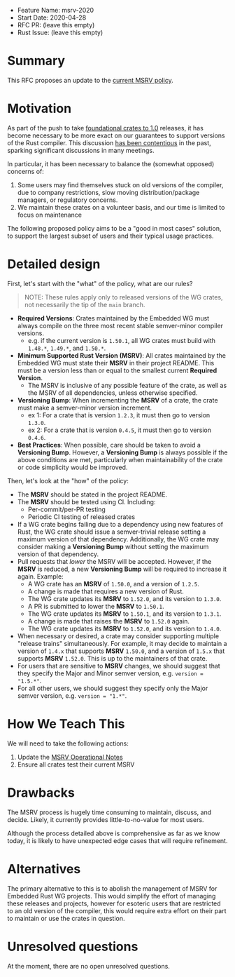- Feature Name: msrv-2020
- Start Date: 2020-04-28
- RFC PR: (leave this empty)
- Rust Issue: (leave this empty)

# Summary
[summary]: #summary

This RFC proposes an update to the [current MSRV policy].

[current MSRV policy]: https://github.com/rust-embedded/wg/blob/8eb6488fdb16e92e70b074acc2fcf249b3edc70b/ops/msrv.md

# Motivation
[motivation]: #motivation

<!-- Why are we doing this? What use cases does it support? What is the expected outcome? -->

As part of the push to take [foundational crates to 1.0] releases, it has become necessary to be more exact on our guarantees to support versions of the Rust compiler. This discussion [has been contentious] in the past, sparking significant discussions in many meetings.

In particular, it has been necessary to balance the (somewhat opposed) concerns of:

1. Some users may find themselves stuck on old versions of the compiler, due to company restrictions, slow moving distribution/package managers, or regulatory concerns.
2. We maintain these crates on a volunteer basis, and our time is limited to focus on maintenance

The following proposed policy aims to be a "good in most cases" solution, to support the largest subset of users and their typical usage practices.

[foundational crates to 1.0]: https://github.com/rust-embedded/wg/issues/383
[has been contentious]: https://github.com/rust-embedded/wg/issues/427

# Detailed design
[design]: #detailed-design

<!--
This is the bulk of the RFC. Explain the design in enough detail for somebody familiar
with the language to understand, and for somebody familiar with the compiler to implement.
This should get into specifics and corner-cases, and include examples of how the feature is used.
-->

First, let's start with the "what" of the policy, what are our rules?

> NOTE: These rules apply only to released versions of the WG crates, not necessarily the tip of the `main` branch.

* **Required Versions**: Crates maintained by the Embedded WG must always compile on the three most recent stable semver-minor compiler versions.
    * e.g. if the current version is `1.50.1`, all WG crates must build with `1.48.*`, `1.49.*`, and `1.50.*`.
* **Minimum Supported Rust Version (MSRV)**: All crates maintained by the Embedded WG must state their **MSRV** in their project README. This must be a version less than or equal to the smallest current **Required Version**.
    * The MSRV is inclusive of any possible feature of the crate, as well as the MSRV of all dependencies, unless otherwise specified.
* **Versioning Bump**: When incrementing the **MSRV** of a crate, the crate must make a semver-minor version increment.
    * ex 1: For a crate that is version `1.2.3`, it must then go to version `1.3.0`.
    * ex 2: For a crate that is version `0.4.5`, it must then go to version `0.4.6`.
* **Best Practices**: When possible, care should be taken to avoid a **Versioning Bump**. However, a **Versioning Bump** is always possible if the above conditions are met, particularly when maintainability of the crate or code simplicity would be improved.


Then, let's look at the "how" of the policy:

* The **MSRV** should be stated in the project README.
* The **MSRV** should be tested using CI. Including:
    * Per-commit/per-PR testing
    * Periodic CI testing of released crates
* If a WG crate begins failing due to a dependency using new features of Rust, the WG crate should issue a semver-trivial release setting a maximum version of that dependency. Additionally, the WG crate may consider making a **Versioning Bump** without setting the maximum version of that dependency.
* Pull requests that *lower* the MSRV will be accepted. However, if the **MSRV** is reduced, a new **Versioning Bump** will be required to increase it again. Example:
    * A WG crate has an **MSRV** of `1.50.0`, and a version of `1.2.5`.
    * A change is made that requires a new version of Rust.
    * The WG crate updates its **MSRV** to `1.52.0`, and its version to `1.3.0`.
    * A PR is submitted to lower the **MSRV** to `1.50.1`.
    * The WG crate updates its **MSRV** to `1.50.1`, and its version to `1.3.1`.
    * A change is made that raises the **MSRV** to `1.52.0` again.
    * The WG crate updates its **MSRV** to `1.52.0`, and its version to `1.4.0`.
* When necessary or desired, a crate may consider supporting multiple "release trains" simultaneously. For example, it may decide to maintain a version of `1.4.x` that supports **MSRV** `1.50.0`, and a version of `1.5.x` that supports **MSRV** `1.52.0`. This is up to the maintainers of that crate.
* For users that are sensitive to **MSRV** changes, we should suggest that they specify the Major and Minor semver version, e.g. `version = "1.5.*"`.
* For all other users, we should suggest they specify only the Major semver version, e.g. `version = "1.*"`.

# How We Teach This
[how-we-teach-this]: #how-we-teach-this

<!--
What names and terminology work best for these concepts and why?
How is this idea best presented—as a continuation of existing Rust patterns, or as a wholly new one?

Would the acceptance of this proposal change how Rust is taught to new users at any level?
How should this feature be introduced and taught to existing Rust users?

What additions or changes to the Rust Reference, _The Rust Programming Language_, and/or _Rust by Example_ does it entail?
-->

We will need to take the following actions:

1. Update the [MSRV Operational Notes](./../ops/msrv.md)
2. Ensure all crates test their current MSRV

# Drawbacks
[drawbacks]: #drawbacks

The MSRV process is hugely time consuming to maintain, discuss, and decide. Likely, it currently provides little-to-no-value for most users.

Although the process detailed above is comprehensive as far as we know today, it is likely to have unexpected edge cases that will require refinement.

# Alternatives
[alternatives]: #alternatives

The primary alternative to this is to abolish the management of MSRV for Embedded Rust WG projects. This would simplify the effort of managing these releases and projects, however for esoteric users that are restricted to an old version of the compiler, this would require extra effort on their part to maintain or use the crates in question.

# Unresolved questions
[unresolved]: #unresolved-questions

At the moment, there are no open unresolved questions.
